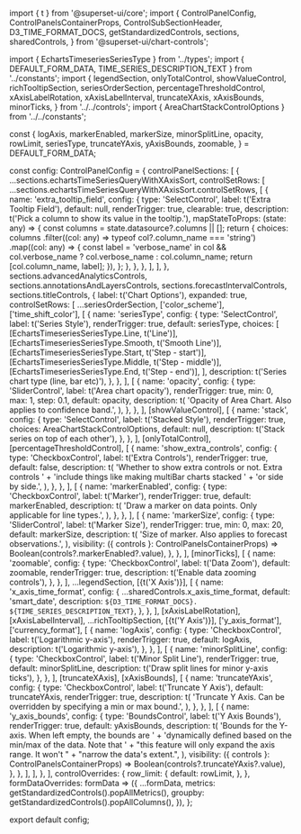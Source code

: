 import { t } from '@superset-ui/core';
import {
  ControlPanelConfig,
  ControlPanelsContainerProps,
  ControlSubSectionHeader,
  D3_TIME_FORMAT_DOCS,
  getStandardizedControls,
  sections,
  sharedControls,
} from '@superset-ui/chart-controls';

import { EchartsTimeseriesSeriesType } from '../types';
import { DEFAULT_FORM_DATA, TIME_SERIES_DESCRIPTION_TEXT } from '../constants';
import {
  legendSection,
  onlyTotalControl,
  showValueControl,
  richTooltipSection,
  seriesOrderSection,
  percentageThresholdControl,
  xAxisLabelRotation,
  xAxisLabelInterval,
  truncateXAxis,
  xAxisBounds,
  minorTicks,
} from '../../controls';
import { AreaChartStackControlOptions } from '../../constants';

const {
  logAxis,
  markerEnabled,
  markerSize,
  minorSplitLine,
  opacity,
  rowLimit,
  seriesType,
  truncateYAxis,
  yAxisBounds,
  zoomable,
} = DEFAULT_FORM_DATA;

const config: ControlPanelConfig = {
  controlPanelSections: [
    {
      ...sections.echartsTimeSeriesQueryWithXAxisSort,
      controlSetRows: [
        ...sections.echartsTimeSeriesQueryWithXAxisSort.controlSetRows,
        [
          {
            name: 'extra_tooltip_field',
            config: {
              type: 'SelectControl',
              label: t('Extra Tooltip Field'),
              default: null,
              renderTrigger: true,
              clearable: true,
              description: t('Pick a column to show its value in the tooltip.'),
              mapStateToProps: (state: any) => {
                const columns = state.datasource?.columns || [];
                return {
                  choices: columns
                    .filter((col: any) => typeof col?.column_name === 'string')
                    .map((col: any) => {
                      const label =
                        'verbose_name' in col && col.verbose_name
                          ? col.verbose_name
                          : col.column_name;
                      return [col.column_name, label];
                    }),
                };
              },
            },
          },
        ],
      ],
    },
    sections.advancedAnalyticsControls,
    sections.annotationsAndLayersControls,
    sections.forecastIntervalControls,
    sections.titleControls,
    {
      label: t('Chart Options'),
      expanded: true,
      controlSetRows: [
        ...seriesOrderSection,
        ['color_scheme'],
        ['time_shift_color'],
        [
          {
            name: 'seriesType',
            config: {
              type: 'SelectControl',
              label: t('Series Style'),
              renderTrigger: true,
              default: seriesType,
              choices: [
                [EchartsTimeseriesSeriesType.Line, t('Line')],
                [EchartsTimeseriesSeriesType.Smooth, t('Smooth Line')],
                [EchartsTimeseriesSeriesType.Start, t('Step - start')],
                [EchartsTimeseriesSeriesType.Middle, t('Step - middle')],
                [EchartsTimeseriesSeriesType.End, t('Step - end')],
              ],
              description: t('Series chart type (line, bar etc)'),
            },
          },
        ],
        [
          {
            name: 'opacity',
            config: {
              type: 'SliderControl',
              label: t('Area chart opacity'),
              renderTrigger: true,
              min: 0,
              max: 1,
              step: 0.1,
              default: opacity,
              description: t(
                'Opacity of Area Chart. Also applies to confidence band.',
              ),
            },
          },
        ],
        [showValueControl],
        [
          {
            name: 'stack',
            config: {
              type: 'SelectControl',
              label: t('Stacked Style'),
              renderTrigger: true,
              choices: AreaChartStackControlOptions,
              default: null,
              description: t('Stack series on top of each other'),
            },
          },
        ],
        [onlyTotalControl],
        [percentageThresholdControl],
        [
          {
            name: 'show_extra_controls',
            config: {
              type: 'CheckboxControl',
              label: t('Extra Controls'),
              renderTrigger: true,
              default: false,
              description: t(
                'Whether to show extra controls or not. Extra controls ' +
                  'include things like making multiBar charts stacked ' +
                  'or side by side.',
              ),
            },
          },
        ],
        [
          {
            name: 'markerEnabled',
            config: {
              type: 'CheckboxControl',
              label: t('Marker'),
              renderTrigger: true,
              default: markerEnabled,
              description: t(
                'Draw a marker on data points. Only applicable for line types.',
              ),
            },
          },
        ],
        [
          {
            name: 'markerSize',
            config: {
              type: 'SliderControl',
              label: t('Marker Size'),
              renderTrigger: true,
              min: 0,
              max: 20,
              default: markerSize,
              description: t(
                'Size of marker. Also applies to forecast observations.',
              ),
              visibility: ({ controls }: ControlPanelsContainerProps) =>
                Boolean(controls?.markerEnabled?.value),
            },
          },
        ],
        [minorTicks],
        [
          {
            name: 'zoomable',
            config: {
              type: 'CheckboxControl',
              label: t('Data Zoom'),
              default: zoomable,
              renderTrigger: true,
              description: t('Enable data zooming controls'),
            },
          },
        ],
        ...legendSection,
        [<ControlSubSectionHeader>{t('X Axis')}</ControlSubSectionHeader>],
        [
          {
            name: 'x_axis_time_format',
            config: {
              ...sharedControls.x_axis_time_format,
              default: 'smart_date',
              description: `${D3_TIME_FORMAT_DOCS}. ${TIME_SERIES_DESCRIPTION_TEXT}`,
            },
          },
        ],
        [xAxisLabelRotation],
        [xAxisLabelInterval],
        ...richTooltipSection,
        [<ControlSubSectionHeader>{t('Y Axis')}</ControlSubSectionHeader>],
        ['y_axis_format'],
        ['currency_format'],
        [
          {
            name: 'logAxis',
            config: {
              type: 'CheckboxControl',
              label: t('Logarithmic y-axis'),
              renderTrigger: true,
              default: logAxis,
              description: t('Logarithmic y-axis'),
            },
          },
        ],
        [
          {
            name: 'minorSplitLine',
            config: {
              type: 'CheckboxControl',
              label: t('Minor Split Line'),
              renderTrigger: true,
              default: minorSplitLine,
              description: t('Draw split lines for minor y-axis ticks'),
            },
          },
        ],
        [truncateXAxis],
        [xAxisBounds],
        [
          {
            name: 'truncateYAxis',
            config: {
              type: 'CheckboxControl',
              label: t('Truncate Y Axis'),
              default: truncateYAxis,
              renderTrigger: true,
              description: t(
                'Truncate Y Axis. Can be overridden by specifying a min or max bound.',
              ),
            },
          },
        ],
        [
          {
            name: 'y_axis_bounds',
            config: {
              type: 'BoundsControl',
              label: t('Y Axis Bounds'),
              renderTrigger: true,
              default: yAxisBounds,
              description: t(
                'Bounds for the Y-axis. When left empty, the bounds are ' +
                  'dynamically defined based on the min/max of the data. Note that ' +
                  "this feature will only expand the axis range. It won't " +
                  "narrow the data's extent.",
              ),
              visibility: ({ controls }: ControlPanelsContainerProps) =>
                Boolean(controls?.truncateYAxis?.value),
            },
          },
        ],
      ],
    },
  ],
  controlOverrides: {
    row_limit: {
      default: rowLimit,
    },
  },
  formDataOverrides: formData => ({
    ...formData,
    metrics: getStandardizedControls().popAllMetrics(),
    groupby: getStandardizedControls().popAllColumns(),
  }),
};

export default config;
